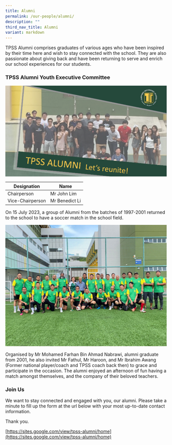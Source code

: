 ```yaml
---
title: Alumni
permalink: /our-people/alumni/
description: ""
third_nav_title: Alumni
variant: markdown
---
```

TPSS Alumni comprises graduates of various ages who have been inspired by their time here and wish to stay connected with the school. They are also passionate about giving back and have been returning to serve and enrich our school experiences for our students.

### TPSS Alumni Youth Executive Committee

![](/images/tpss%20alumni%202023.png)

| Designation | Name |
|---|---|
| Chairperson | Mr John Lim |
| Vice-Chairperson | Mr Benedict Li |

On 15 July 2023, a group of Alumni from the batches of 1997-2001 returned to the school to have a soccer match in the school field.

![](/images/tpss%20alumni%20football.jpeg)

Organised by Mr Mohamed Farhan Bin Ahmad Nabrawi, alumni graduate from 2001, he also invited Mr Fathul, Mr Haroon, and Mr Ibrahim Awang (Former national player/coach and TPSS coach back then) to grace and participate in the occasion. The alumni enjoyed an afternoon of fun having a match amongst themselves, and the company of their beloved teachers.

### Join Us

We want to stay connected and engaged with you, our alumni. Please take a minute to fill up the form at the url below with your most up-to-date contact information.

Thank you.

[https://sites.google.com/view/tpss-alumni/home](https://sites.google.com/view/tpss-alumni/home)